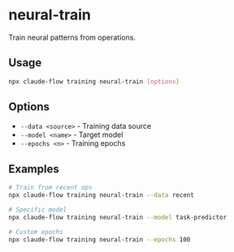 # neural-train

Train neural patterns from operations.

## Usage

```bash
npx claude-flow training neural-train [options]
```

## Options

- `--data <source>` - Training data source
- `--model <name>` - Target model
- `--epochs <n>` - Training epochs

## Examples

```bash
# Train from recent ops
npx claude-flow training neural-train --data recent

# Specific model
npx claude-flow training neural-train --model task-predictor

# Custom epochs
npx claude-flow training neural-train --epochs 100
```
